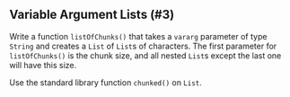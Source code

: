 ## Variable Argument Lists (#3)

Write a function `listOfChunks()` that takes a `vararg` parameter of type
`String` and creates a `List` of `List`s of characters. The first parameter
for `listOfChunks()` is the chunk size, and all nested `List`s except the last
one will have this size.

<div class="hint">

Use the standard library function `chunked()` on `List`.

</div>
